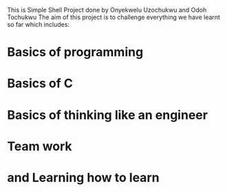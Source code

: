 This is Simple Shell Project done by Onyekwelu Uzochukwu and Odoh Tochukwu
The aim of this project is to challenge everything we have learnt so far which includes:
# Basics of programming
# Basics of C
# Basics of thinking like an engineer
# Team work
# and Learning how to learn
